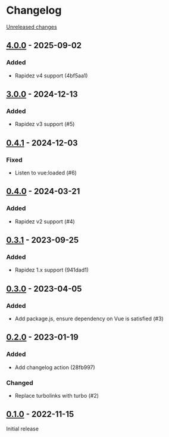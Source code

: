 # Changelog 

[Unreleased changes](https://github.com/rapidez/boldcommerce-order-comments/compare/4.0.0...master)
## [4.0.0](https://github.com/rapidez/boldcommerce-order-comments/releases/tag/4.0.0) - 2025-09-02

### Added

- Rapidez v4 support (4bf5aa1)

## [3.0.0](https://github.com/rapidez/boldcommerce-order-comments/releases/tag/3.0.0) - 2024-12-13

### Added

- Rapidez v3 support (#5)

## [0.4.1](https://github.com/rapidez/boldcommerce-order-comments/releases/tag/0.4.1) - 2024-12-03

### Fixed

- Listen to vue:loaded (#6)

## [0.4.0](https://github.com/rapidez/boldcommerce-order-comments/releases/tag/0.4.0) - 2024-03-21

### Added

- Rapidez v2 support (#4)

## [0.3.1](https://github.com/rapidez/boldcommerce-order-comments/releases/tag/0.3.1) - 2023-09-25

### Added

- Rapidez 1.x support (941dad1)

## [0.3.0](https://github.com/rapidez/boldcommerce-order-comments/releases/tag/0.3.0) - 2023-04-05

### Added

- Add package.js, ensure dependency on Vue is satisfied (#3)

## [0.2.0](https://github.com/rapidez/boldcommerce-order-comments/releases/tag/0.2.0) - 2023-01-19

### Added

- Add changelog action (28fb997)

### Changed

- Replace turbolinks with turbo (#2)

## [0.1.0](https://github.com/rapidez/boldcommerce-order-comments/releases/tag/0.1.0) - 2022-11-15

Initial release

